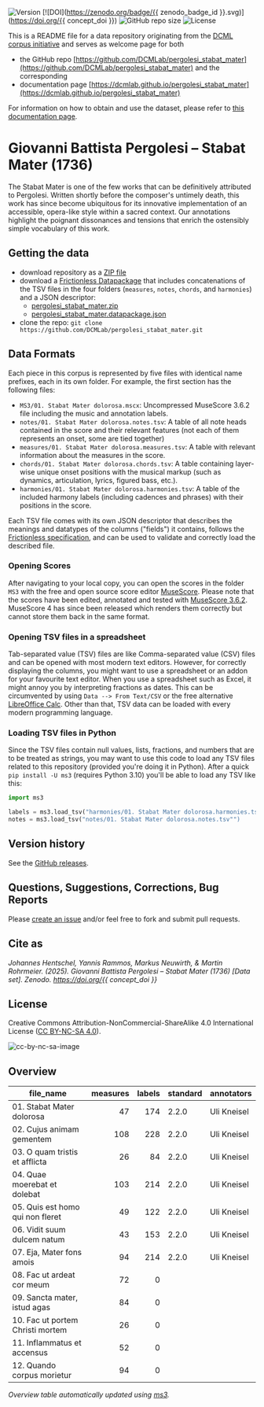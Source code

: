 ![Version](https://img.shields.io/github/v/release/DCMLab/pergolesi_stabat_mater?display_name=tag)
[![DOI](https://zenodo.org/badge/{{ zenodo_badge_id }}.svg)](https://doi.org/{{ concept_doi }})
![GitHub repo size](https://img.shields.io/github/repo-size/DCMLab/pergolesi_stabat_mater)
![License](https://img.shields.io/badge/license-CC%20BY--NC--SA%204.0-9cf)


This is a README file for a data repository originating from the [DCML corpus initiative](https://github.com/DCMLab/dcml_corpora)
and serves as welcome page for both 

* the GitHub repo [https://github.com/DCMLab/pergolesi_stabat_mater](https://github.com/DCMLab/pergolesi_stabat_mater) and the corresponding
* documentation page [https://dcmlab.github.io/pergolesi_stabat_mater](https://dcmlab.github.io/pergolesi_stabat_mater)

For information on how to obtain and use the dataset, please refer to [this documentation page](https://dcmlab.github.io/pergolesi_stabat_mater/introduction).

# Giovanni Battista Pergolesi – Stabat Mater (1736)

The Stabat Mater is one of the few works that can be definitively attributed to Pergolesi. Written shortly before the
composer's untimely death, this work has since become ubiquitous for its innovative implementation of an accessible,
opera-like style within a sacred context. Our annotations highlight the poignant dissonances and tensions that enrich
the ostensibly simple vocabulary of this work.

## Getting the data

* download repository as a [ZIP file](https://github.com/DCMLab/pergolesi_stabat_mater/archive/main.zip)
* download a [Frictionless Datapackage](https://specs.frictionlessdata.io/data-package/) that includes concatenations
  of the TSV files in the four folders (`measures`, `notes`, `chords`, and `harmonies`) and a JSON descriptor:
  * [pergolesi_stabat_mater.zip](https://github.com/DCMLab/pergolesi_stabat_mater/releases/latest/download/pergolesi_stabat_mater.zip)
  * [pergolesi_stabat_mater.datapackage.json](https://github.com/DCMLab/pergolesi_stabat_mater/releases/latest/download/pergolesi_stabat_mater.datapackage.json)
* clone the repo: `git clone https://github.com/DCMLab/pergolesi_stabat_mater.git` 


## Data Formats

Each piece in this corpus is represented by five files with identical name prefixes, each in its own folder. 
For example, the first section has the following files:

* `MS3/01. Stabat Mater dolorosa.mscx`: Uncompressed MuseScore 3.6.2 file including the music and annotation labels.
* `notes/01. Stabat Mater dolorosa.notes.tsv`: A table of all note heads contained in the score and their relevant features (not each of them represents an onset, some are tied together)
* `measures/01. Stabat Mater dolorosa.measures.tsv`: A table with relevant information about the measures in the score.
* `chords/01. Stabat Mater dolorosa.chords.tsv`: A table containing layer-wise unique onset positions with the musical markup (such as dynamics, articulation, lyrics, figured bass, etc.).
* `harmonies/01. Stabat Mater dolorosa.harmonies.tsv`: A table of the included harmony labels (including cadences and phrases) with their positions in the score.

Each TSV file comes with its own JSON descriptor that describes the meanings and datatypes of the columns ("fields") it contains,
follows the [Frictionless specification](https://specs.frictionlessdata.io/tabular-data-resource/),
and can be used to validate and correctly load the described file. 

### Opening Scores

After navigating to your local copy, you can open the scores in the folder `MS3` with the free and open source score
editor [MuseScore](https://musescore.org). Please note that the scores have been edited, annotated and tested with
[MuseScore 3.6.2](https://github.com/musescore/MuseScore/releases/tag/v3.6.2). 
MuseScore 4 has since been released which renders them correctly but cannot store them back in the same format.

### Opening TSV files in a spreadsheet

Tab-separated value (TSV) files are like Comma-separated value (CSV) files and can be opened with most modern text
editors. However, for correctly displaying the columns, you might want to use a spreadsheet or an addon for your
favourite text editor. When you use a spreadsheet such as Excel, it might annoy you by interpreting fractions as
dates. This can be circumvented by using `Data --> From Text/CSV` or the free alternative
[LibreOffice Calc](https://www.libreoffice.org/download/download/). Other than that, TSV data can be loaded with
every modern programming language.

### Loading TSV files in Python

Since the TSV files contain null values, lists, fractions, and numbers that are to be treated as strings, you may want
to use this code to load any TSV files related to this repository (provided you're doing it in Python). After a quick
`pip install -U ms3` (requires Python 3.10) you'll be able to load any TSV like this:

```python
import ms3

labels = ms3.load_tsv("harmonies/01. Stabat Mater dolorosa.harmonies.tsv")
notes = ms3.load_tsv("notes/01. Stabat Mater dolorosa.notes.tsv"")
```


## Version history

See the [GitHub releases](https://github.com/DCMLab/pergolesi_stabat_mater/releases).

## Questions, Suggestions, Corrections, Bug Reports

Please [create an issue](https://github.com/DCMLab/pergolesi_stabat_mater/issues) and/or feel free to fork and submit pull requests.

## Cite as

_Johannes Hentschel, Yannis Rammos, Markus Neuwirth, & Martin Rohrmeier. (2025). Giovanni Battista Pergolesi – Stabat Mater (1736) [Data set]. Zenodo. https://doi.org/{{ concept_doi }}_

## License

Creative Commons Attribution-NonCommercial-ShareAlike 4.0 International License ([CC BY-NC-SA 4.0](https://creativecommons.org/licenses/by-nc-sa/4.0/)).

![cc-by-nc-sa-image](https://licensebuttons.net/l/by-nc-sa/4.0/88x31.png)

## Overview
|           file_name            |measures|labels|standard|annotators |
|--------------------------------|-------:|-----:|--------|-----------|
|01. Stabat Mater dolorosa       |      47|   174|2.2.0   |Uli Kneisel|
|02. Cujus animam gementem       |     108|   228|2.2.0   |Uli Kneisel|
|03. O quam tristis et afflicta  |      26|    84|2.2.0   |Uli Kneisel|
|04. Quae moerebat et dolebat    |     103|   214|2.2.0   |Uli Kneisel|
|05. Quis est homo qui non fleret|      49|   122|2.2.0   |Uli Kneisel|
|06. Vidit suum dulcem natum     |      43|   153|2.2.0   |Uli Kneisel|
|07. Eja, Mater fons amois       |      94|   214|2.2.0   |Uli Kneisel|
|08. Fac ut ardeat cor meum      |      72|     0|        |           |
|09. Sancta mater, istud agas    |      84|     0|        |           |
|10. Fac ut portem Christi mortem|      26|     0|        |           |
|11. Inflammatus et accensus     |      52|     0|        |           |
|12. Quando corpus morietur      |      94|     0|        |           |


*Overview table automatically updated using [ms3](https://ms3.readthedocs.io/).*
